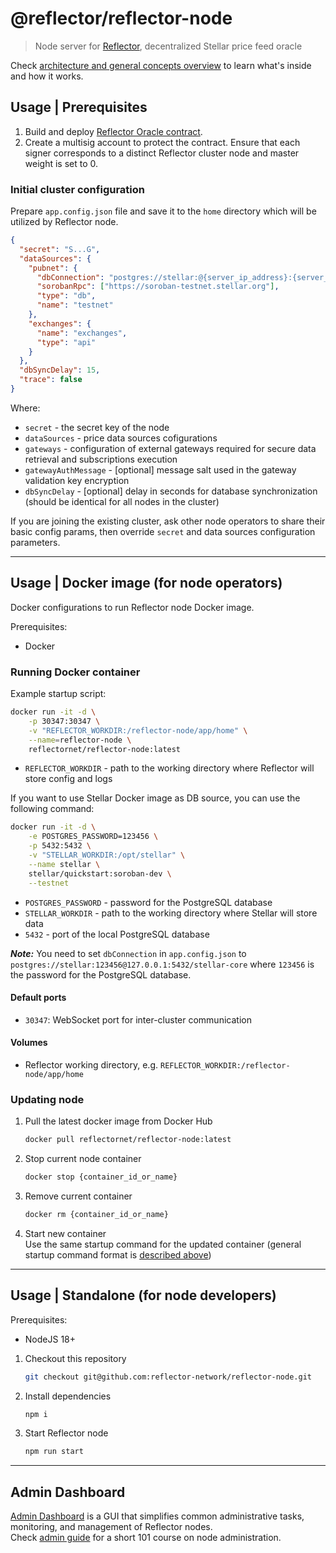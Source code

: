 # @reflector/reflector-node

> Node server for [Reflector](https://reflector.network), decentralized Stellar price feed oracle

Check [architecture and general concepts overview](docs/how-it-works.md) to learn what's inside and how it works.

## Usage | Prerequisites

1. Build and deploy [Reflector Oracle contract](https://github.com/reflector-network/reflector-contract).
2. Create a multisig account to protect the contract. Ensure that each signer corresponds to a distinct Reflector cluster node and 
   master weight is set to 0.

### Initial cluster configuration

Prepare `app.config.json` file and save it to the `home` directory which will be utilized by Reflector node. 

```json
{
  "secret": "S...G",
  "dataSources": {
    "pubnet": {
      "dbConnection": "postgres://stellar:@{server_ip_address}:{server_port}/stellar-core",
      "sorobanRpc": ["https://soroban-testnet.stellar.org"],
      "type": "db",
      "name": "testnet"
    },
    "exchanges": {
      "name": "exchanges",
      "type": "api"
    }
  },
  "dbSyncDelay": 15,
  "trace": false
}
```

Where:
- `secret` - the secret key of the node
- `dataSources` - price data sources cofigurations
- `gateways` - configuration of external gateways required for secure data retrieval and subscriptions execution
- `gatewayAuthMessage` - [optional] message salt used in the gateway validation key encryption
- `dbSyncDelay` - [optional] delay in seconds for database synchronization (should be identical for all nodes in the cluster)
 
If you are joining the existing cluster, ask other node operators to share their basic config params, then override `secret` and data sources configuration parameters.

---

## Usage | Docker image (for node operators)

Docker configurations to run Reflector node Docker image.

Prerequisites:
- Docker

### Running Docker container

Example startup script:

```bash
docker run -it -d \
    -p 30347:30347 \
    -v "REFLECTOR_WORKDIR:/reflector-node/app/home" \
    --name=reflector-node \
    reflectornet/reflector-node:latest
```
- `REFLECTOR_WORKDIR` - path to the working directory where Reflector will store config and logs

If you want to use Stellar Docker image as DB source, you can use the following command:

```bash
docker run -it -d \
    -e POSTGRES_PASSWORD=123456 \
    -p 5432:5432 \
    -v "STELLAR_WORKDIR:/opt/stellar" \
    --name stellar \
    stellar/quickstart:soroban-dev \
    --testnet
```

- `POSTGRES_PASSWORD` - password for the PostgreSQL database
- `STELLAR_WORKDIR` - path to the working directory where Stellar will store data
- `5432` - port of the local PostgreSQL database

**_Note:_** You need to set `dbConnection` in `app.config.json` to `postgres://stellar:123456@127.0.0.1:5432/stellar-core` where `123456` is the
password for the PostgreSQL database.

#### Default ports 

- `30347`: WebSocket port for inter-cluster communication

#### Volumes

- Reflector working directory, e.g. `REFLECTOR_WORKDIR:/reflector-node/app/home`

### Updating node

1. Pull the latest docker image from Docker Hub
   ```bash
   docker pull reflectornet/reflector-node:latest
   ```
2. Stop current node container
   ```bash
   docker stop {container_id_or_name}
   ```
3. Remove current container
   ```bash
   docker rm {container_id_or_name}
   ```
4. Start new container  
   Use the same startup command for the updated container (general startup command format is [described above](#running-docker-container))

---

## Usage | Standalone (for node developers)

Prerequisites:
- NodeJS 18+

1. Checkout this repository
   ```bash
   git checkout git@github.com:reflector-network/reflector-node.git
   ```
2. Install dependencies
   ```bash
   npm i
   ```
3. Start Reflector node
   ```bash
   npm run start
   ```
--- 

## Admin Dashboard

[Admin Dashboard](https://node-admin.reflector.network) is a GUI that simplifies common administrative tasks, monitoring, and management of Reflector nodes.  
Check [admin guide](docs/admin/guide/index.md) for a short 101 course on node administration.
